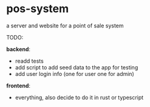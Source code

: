 # pos-system
a server and website for a point of sale system

TODO:

**backend**:
* readd tests
* add script to add seed data to the app for testing
* add user login info (one for user one for admin)

**frontend**:
* everything, also decide to do it in rust or typescript
